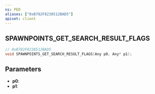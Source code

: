 ```yaml
---
ns: PED
aliases: ["0xB782F8238512BAD5"]
apiset: client
---
```

## SPAWNPOINTS_GET_SEARCH_RESULT_FLAGS

```c
// 0xB782F8238512BAD5
void SPAWNPOINTS_GET_SEARCH_RESULT_FLAGS(Any p0, Any* p1);
```


## Parameters
* **p0**:
* **p1**: